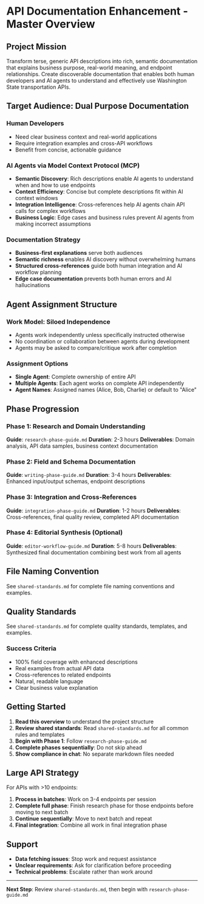 # API Documentation Enhancement - Master Overview

## Project Mission

Transform terse, generic API descriptions into rich, semantic documentation that explains business purpose, real-world meaning, and endpoint relationships. Create discoverable documentation that enables both human developers and AI agents to understand and effectively use Washington State transportation APIs.

## Target Audience: Dual Purpose Documentation

### Human Developers
- Need clear business context and real-world applications
- Require integration examples and cross-API workflows
- Benefit from concise, actionable guidance

### AI Agents via Model Context Protocol (MCP)
- **Semantic Discovery**: Rich descriptions enable AI agents to understand when and how to use endpoints
- **Context Efficiency**: Concise but complete descriptions fit within AI context windows
- **Integration Intelligence**: Cross-references help AI agents chain API calls for complex workflows
- **Business Logic**: Edge cases and business rules prevent AI agents from making incorrect assumptions

### Documentation Strategy
- **Business-first explanations** serve both audiences
- **Semantic richness** enables AI discovery without overwhelming humans
- **Structured cross-references** guide both human integration and AI workflow planning
- **Edge case documentation** prevents both human errors and AI hallucinations

## Agent Assignment Structure

### Work Model: Siloed Independence
- Agents work independently unless specifically instructed otherwise
- No coordination or collaboration between agents during development
- Agents may be asked to compare/critique work after completion

### Assignment Options
- **Single Agent**: Complete ownership of entire API
- **Multiple Agents**: Each agent works on complete API independently
- **Agent Names**: Assigned names (Alice, Bob, Charlie) or default to "Alice"

## Phase Progression

### Phase 1: Research and Domain Understanding
**Guide**: `research-phase-guide.md`
**Duration**: 2-3 hours
**Deliverables**: Domain analysis, API data samples, business context documentation

### Phase 2: Field and Schema Documentation  
**Guide**: `writing-phase-guide.md`
**Duration**: 3-4 hours
**Deliverables**: Enhanced input/output schemas, endpoint descriptions

### Phase 3: Integration and Cross-References
**Guide**: `integration-phase-guide.md`
**Duration**: 1-2 hours
**Deliverables**: Cross-references, final quality review, completed API documentation

### Phase 4: Editorial Synthesis (Optional)
**Guide**: `editor-workflow-guide.md`
**Duration**: 5-8 hours
**Deliverables**: Synthesized final documentation combining best work from all agents

## File Naming Convention

See `shared-standards.md` for complete file naming conventions and examples.

## Quality Standards

See `shared-standards.md` for complete quality standards, templates, and examples.

### Success Criteria
- 100% field coverage with enhanced descriptions
- Real examples from actual API data
- Cross-references to related endpoints
- Natural, readable language
- Clear business value explanation

## Getting Started

1. **Read this overview** to understand the project structure
2. **Review shared standards**: Read `shared-standards.md` for all common rules and templates
3. **Begin with Phase 1**: Follow `research-phase-guide.md`
4. **Complete phases sequentially**: Do not skip ahead
5. **Show compliance in chat**: No separate markdown files needed

## Large API Strategy

For APIs with >10 endpoints:
1. **Process in batches**: Work on 3-4 endpoints per session
2. **Complete full phase**: Finish research phase for those endpoints before moving to next batch
3. **Continue sequentially**: Move to next batch and repeat
4. **Final integration**: Combine all work in final integration phase

## Support

- **Data fetching issues**: Stop work and request assistance
- **Unclear requirements**: Ask for clarification before proceeding
- **Technical problems**: Escalate rather than work around

---

**Next Step**: Review `shared-standards.md`, then begin with `research-phase-guide.md`
